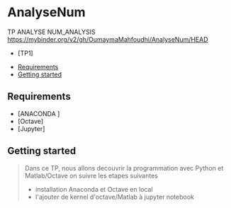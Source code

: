 # AnalyseNum
TP ANALYSE
 NUM_ANALYSIS
 https://mybinder.org/v2/gh/OumaymaMahfoudhi/AnalyseNum/HEAD
 - [TP1]
<!-- START doctoc generated TOC please keep comment here to allow auto update -->
<!-- DON'T EDIT THIS SECTION, INSTEAD RE-RUN doctoc TO UPDATE -->


- [Requirements](#requirements)
- [Getting started](#getting-started)




<!-- END doctoc generated TOC please keep comment here to allow auto update -->

## Requirements

* [ANACONDA ]
* [Octave]
* [Jupyter]

## Getting started 
> Dans ce TP, nous allons decouvrir la programmation avec Python et Matlab/Octave on suivre les etapes suivantes 
> + installation Anaconda et Octave en local
> + l'ajouter de kernel d'octave/Matlab à jupyter notebook










